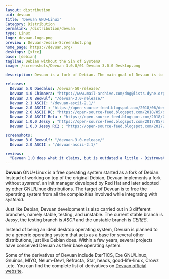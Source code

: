 ```yaml
---
layout: distribution
uid: devuan
title: 'Devuan GNU+Linux'
Category: Distribution
permalink: /distribution/devuan
type: Linux
logo: devuan-logo.png
preview : Devuan-Jessie-Screenshot.png
home_page: https://devuan.org/
desktops: [xfce]
base: [debian]
tagline: Debian without the Sin of SystemD
image: /screenshots/Devuan 3.0.0/01 Devuan 3.0.0 Desktop.png

description: Devuan is a fork of Debian. The main goal of Devuan is to remove SystemD components. Devuan acts as a base distribution for many other distributions.

releases:
  Devuan 5.0 Daedalus: /devuan-50-release/
  Devuan 4.0 Chimaera: "https://www.mail-archive.com/dng@lists.dyne.org/msg30205.html"
  Devuan 3.0 Beowulf: "/devuan-3.0-release/"
  Devuan 2.1 ASCII: "/devuan-ascii-2.1/"
  Devuan 2.0 ASCII : "https://open-source-feed.blogspot.com/2018/06/devuan-20-ascii-released-with-multiple.html"
  Devuan 2.0 ASCII RC: "https://open-source-feed.blogspot.com/2018/05/devuan-20-ascii-release-candidate-is.html"
  Devuan 2.0 ASCII Beta : "https://open-source-feed.blogspot.com/2018/02/devuan-20-ascii-beta-released-for.html"
  Devuan 1.0.0 Jessy : "https://open-source-feed.blogspot.com/2017/05/devuan-jessy-100-released-fork-of.html"
  Devuan 1.0.0 Jessy RC2 : "https://open-source-feed.blogspot.com/2017/05/devuan-jessie-100-rc2-released-with.html"

screenshots:
  Devuan 3.0 Beowulf: "/devuan-3.0-release/"
  Devuan 2.0 ASCII : "/devuan-ascii-2.1/"

reviews:
  "Devuan 1.0 does what it claims, but is outdated a little - Distrowatch" : "https://distrowatch.com/weekly.php?issue=20170605#devuan"
---
```


**Devuan** GNU+Linux is a free operating system started as a fork of Debian. Instead of working on top of the original Debian, Devuan implements a fork without *systemd*, an init manager developed by Red Hat and later adopted by other GNU/Linux distributions. The target of Devuan is to free the operating system from all the complexities involved while integrating with *systemd*.

Just like Debian, Devuan development is also carried out in 3 different branches, namely stable, testing, and unstable. The current stable branch is *Jessy*, the testing branch is *ASCII* and the unstable branch is *CERES*.

Instead of being an ideal desktop operating system, Devuan is planned to be a generic operating system that acts as a base for several other distributions, just like Debian does. Within a few years, several projects have conceived Devuan as their base operating system.

Some of the derivatives of Devuan include EterTICS, Exe GNU/Linux, Gnuinos, MIYO, Nelum-Dev1, Refracta, Star, heads, good-life-linux, Crowz ..etc. You can find the complete list of derivatives on [Devuan official website](https://www.devuan.org/os/devuan-distros).
